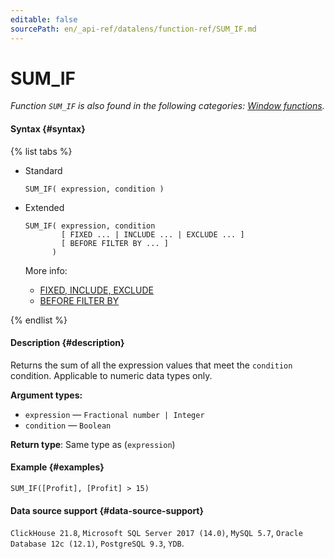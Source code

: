 ```yaml
---
editable: false
sourcePath: en/_api-ref/datalens/function-ref/SUM_IF.md
---
```


# SUM_IF

_Function `SUM_IF` is also found in the following categories: [Window functions](SUM_IF_WINDOW.md)._

#### Syntax {#syntax}

{% list tabs %}

- Standard

  ```
  SUM_IF( expression, condition )
  ```

- Extended

  ```
  SUM_IF( expression, condition
          [ FIXED ... | INCLUDE ... | EXCLUDE ... ]
          [ BEFORE FILTER BY ... ]
        )
  ```

  More info:
  - [FIXED, INCLUDE, EXCLUDE](aggregation-functions.md#syntax-lod)
  - [BEFORE FILTER BY](aggregation-functions.md#syntax-before-filter-by)

{% endlist %}

#### Description {#description}
Returns the sum of all the expression values that meet the `condition` condition. Applicable to numeric data types only.

**Argument types:**
- `expression` — `Fractional number | Integer`
- `condition` — `Boolean`


**Return type**: Same type as (`expression`)

#### Example {#examples}

```
SUM_IF([Profit], [Profit] > 15)
```


#### Data source support {#data-source-support}

`ClickHouse 21.8`, `Microsoft SQL Server 2017 (14.0)`, `MySQL 5.7`, `Oracle Database 12c (12.1)`, `PostgreSQL 9.3`, `YDB`.

